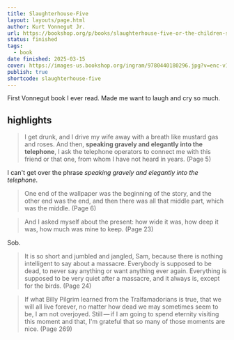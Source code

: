 ```yaml
---
title: Slaughterhouse-Five
layout: layouts/page.html
author: Kurt Vonnegut Jr.
url: https://bookshop.org/p/books/slaughterhouse-five-or-the-children-s-crusade-a-duty-dance-with-death-kurt-vonnegut/15551258?ean=9780440180296&next=t
status: finished
tags:
  - book
date finished: 2025-03-15
cover: https://images-us.bookshop.org/ingram/9780440180296.jpg?v=enc-v1
publish: true
shortcode: slaughterhouse-five
---
```

First Vonnegut book I ever read. Made me want to laugh and cry so much.

## highlights
> I get drunk, and I drive my wife away with a breath like mustard gas and roses. And then, **speaking gravely and elegantly into the telephone**, I ask the telephone operators to connect me with this friend or that one, from whom I have not heard in years. (Page 5)

I can't get over the phrase *speaking gravely and elegantly into the telephone*.

> One end of the wallpaper was the beginning of the story, and the other end was the end, and then there was all that middle part, which was the middle. (Page 6)

> And I asked myself about the present: how wide it was, how deep it was, how much was mine to keep. (Page 23)

Sob.

> It is so short and jumbled and jangled, Sam, because there is nothing intelligent to say about a massacre. Everybody is supposed to be dead, to never say anything or want anything ever again. Everything is supposed to be very quiet after a massacre, and it always is, except for the birds. (Page 24)

> If what Billy Pilgrim learned from the Tralfamadorians is true, that we will all live forever, no matter how dead we may sometimes seem to be, I am not overjoyed. Still — if I am going to spend eternity visiting this moment and that, I'm grateful that so many of those moments are nice. (Page 269)

